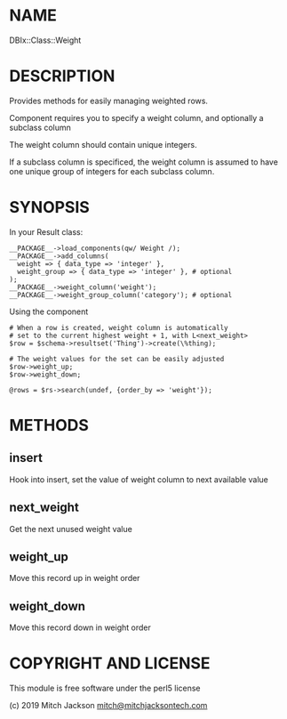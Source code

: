# NAME

DBIx::Class::Weight

# DESCRIPTION

Provides methods for easily managing weighted rows.

Component requires you to specify a weight column,
and optionally a subclass column

The weight column should contain unique integers.

If a subclass column is specificed, the weight column is assumed to have one
unique group of integers for each subclass column.

# SYNOPSIS

In your Result class:

    __PACKAGE__->load_components(qw/ Weight /);
    __PACKAGE__->add_columns(
      weight => { data_type => 'integer' },
      weight_group => { data_type => 'integer' }, # optional
    );
    __PACKAGE__->weight_column('weight');
    __PACKAGE__->weight_group_column('category'); # optional

Using the component

    # When a row is created, weight column is automatically
    # set to the current highest weight + 1, with L<next_weight>
    $row = $schema->resultset('Thing')->create(\%thing);

    # The weight values for the set can be easily adjusted
    $row->weight_up;
    $row->weight_down;

    @rows = $rs->search(undef, {order_by => 'weight'});

# METHODS

## insert

Hook into insert, set the value of weight column to next available value

## next\_weight

Get the next unused weight value

## weight\_up

Move this record up in weight order

## weight\_down

Move this record down in weight order

# COPYRIGHT AND LICENSE

This module is free software under the perl5 license

(c) 2019 Mitch Jackson <mitch@mitchjacksontech.com>
